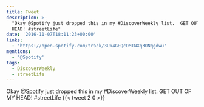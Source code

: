 ```yaml
---
title: Tweet
description: >-
  "Okay @Spotify just dropped this in my #DiscoverWeekly list.  GET OUT OF MY
  HEAD! #streetLife"
date: '2016-11-07T18:11:23+00:00'
links:
  - 'https://open.spotify.com/track/3Ux4GEQcDMTNXq3ONqgdwu'
mentions:
  - '@Spotify'
tags:
  - DiscoverWeekly
  - streetLife
---
```

Okay [@Spotify](https://twitter.com/@Spotify) just dropped this in my #DiscoverWeekly list.  GET OUT OF MY HEAD! #streetLife
      {{< tweet 2 0 >}}
    
